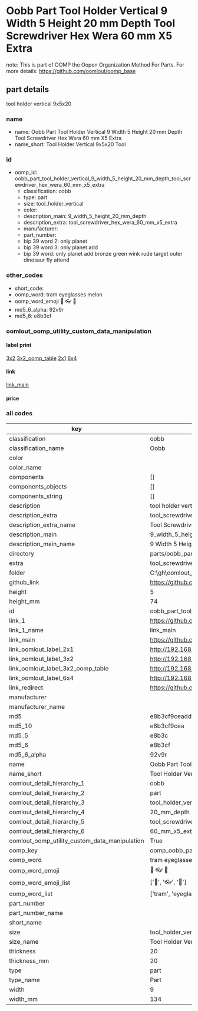 # Oobb Part Tool Holder Vertical 9 Width 5 Height 20 mm Depth Tool Screwdriver Hex Wera 60 mm X5 Extra  

note: This is part of OOMP the Oopen Organization Method For Parts. For more details: https://github.com/oomlout/oomp_base

##  part details
  



tool holder vertical 9x5x20



### name
* name: Oobb Part Tool Holder Vertical 9 Width 5 Height 20 mm Depth Tool Screwdriver Hex Wera 60 mm X5 Extra
* name_short: Tool Holder Vertical 9x5x20 Tool
### id
* oomp_id: oobb_part_tool_holder_vertical_9_width_5_height_20_mm_depth_tool_screwdriver_hex_wera_60_mm_x5_extra
  * classification: oobb
  * type: part
  * size: tool_holder_vertical
  * color: 
  * description_main: 9_width_5_height_20_mm_depth
  * description_extra: tool_screwdriver_hex_wera_60_mm_x5_extra
  * manufacturer: 
  * part_number: 
  * bip 39 word 2: only planet
  * bip 39 word 3: only planet add
  * bip 39 word: only planet add bronze green wink rude target outer dinosaur fly attend

### other_codes
* short_code: 
* oomp_word: tram eyeglasses melon
* oomp_word_emoji :tram: :eyeglasses: :melon:
* md5_6_alpha: 92v9r
* md5_6: e8b3cf






### oomlout_oomp_utility_custom_data_manipulation
#### label print
[3x2](http://192.168.1.245:1112/?label=oomp%2092v9r)
[3x2_oomp_table](http://192.168.1.108:1112/?label=oomp%2092v9r)
[2x1](http://192.168.1.242:1112/?label=oomp%2092v9r)
[6x4](http://192.168.1.55:1112/?label=oomp%2092v9r)    

#### link

[link_main](https://github.com/oomlout/oomlout_oobb_version_4_generated_parts/tree/main/navigation_oomp/oobb/part/tool_holder_vertical/9_width_5_height_20_mm_depth/tool_screwdriver_hex_wera_60_mm_x5_extra/part)                              

#### price







### all codes 
| key | value |  
| --- | --- |  
| classification | oobb |  
| classification_name | Oobb |  
| color |  |  
| color_name |  |  
| components | [] |  
| components_objects | [] |  
| components_string | [] |  
| description | tool holder vertical 9x5x20 |  
| description_extra | tool_screwdriver_hex_wera_60_mm_x5_extra |  
| description_extra_name | Tool Screwdriver Hex Wera 60 mm X5 Extra |  
| description_main | 9_width_5_height_20_mm_depth |  
| description_main_name | 9 Width 5 Height 20 mm Depth |  
| directory | parts/oobb_part_tool_holder_vertical_9_width_5_height_20_mm_depth_tool_screwdriver_hex_wera_60_mm_x5_extra |  
| extra | tool_screwdriver_hex_wera_60_mm_x5 |  
| folder | C:\gh\oomlout_oobb_version_4_generated_parts\parts\oobb_part_tool_holder_vertical_9_width_5_height_20_mm_depth_tool_screwdriver_hex_wera_60_mm_x5_extra |  
| github_link | https://github.com/oomlout/oomlout_oomp_part_src/tree/main/parts/oobb_part_tool_holder_vertical_9_width_5_height_20_mm_depth_tool_screwdriver_hex_wera_60_mm_x5_extra |  
| height | 5 |  
| height_mm | 74 |  
| id | oobb_part_tool_holder_vertical_9_width_5_height_20_mm_depth_tool_screwdriver_hex_wera_60_mm_x5_extra |  
| link_1 | https://github.com/oomlout/oomlout_oobb_version_4_generated_parts/tree/main/navigation_oomp/oobb/part/tool_holder_vertical/9_width_5_height_20_mm_depth/tool_screwdriver_hex_wera_60_mm_x5_extra/part |  
| link_1_name | link_main |  
| link_main | https://github.com/oomlout/oomlout_oobb_version_4_generated_parts/tree/main/navigation_oomp/oobb/part/tool_holder_vertical/9_width_5_height_20_mm_depth/tool_screwdriver_hex_wera_60_mm_x5_extra/part |  
| link_oomlout_label_2x1 | http://192.168.1.242:1112/?label=oomp%2092v9r |  
| link_oomlout_label_3x2 | http://192.168.1.245:1112/?label=oomp%2092v9r |  
| link_oomlout_label_3x2_oomp_table | http://192.168.1.108:1112/?label=oomp%2092v9r |  
| link_oomlout_label_6x4 | http://192.168.1.55:1112/?label=oomp%2092v9r |  
| link_redirect | https://github.com/oomlout/oomlout_oobb_version_4_generated_parts/tree/main/parts/oobb_tool_holder_vertical_09_05_20_ex_tool_screwdriver_hex_wera_60_mm_x5 |  
| manufacturer |  |  
| manufacturer_name |  |  
| md5 | e8b3cf9ceaddf79fef3321ca06697cd8 |  
| md5_10 | e8b3cf9cea |  
| md5_5 | e8b3c |  
| md5_6 | e8b3cf |  
| md5_6_alpha | 92v9r |  
| name | Oobb Part Tool Holder Vertical 9 Width 5 Height 20 mm Depth Tool Screwdriver Hex Wera 60 mm X5 Extra |  
| name_short | Tool Holder Vertical 9x5x20 Tool |  
| oomlout_detail_hierarchy_1 | oobb |  
| oomlout_detail_hierarchy_2 | part |  
| oomlout_detail_hierarchy_3 | tool_holder_vertical |  
| oomlout_detail_hierarchy_4 | 20_mm_depth |  
| oomlout_detail_hierarchy_5 | tool_screwdriver_hex_wera |  
| oomlout_detail_hierarchy_6 | 60_mm_x5_extra |  
| oomlout_oomp_utility_custom_data_manipulation | True |  
| oomp_key | oomp_oobb_part_tool_holder_vertical_9_width_5_height_20_mm_depth_tool_screwdriver_hex_wera_60_mm_x5_extra |  
| oomp_word | tram eyeglasses melon |  
| oomp_word_emoji | :tram: :eyeglasses: :melon: |  
| oomp_word_emoji_list | [':tram:', ':eyeglasses:', ':melon:'] |  
| oomp_word_list | ['tram', 'eyeglasses', 'melon'] |  
| part_number |  |  
| part_number_name |  |  
| short_name |  |  
| size | tool_holder_vertical |  
| size_name | Tool Holder Vertical |  
| thickness | 20 |  
| thickness_mm | 20 |  
| type | part |  
| type_name | Part |  
| width | 9 |  
| width_mm | 134 |  
